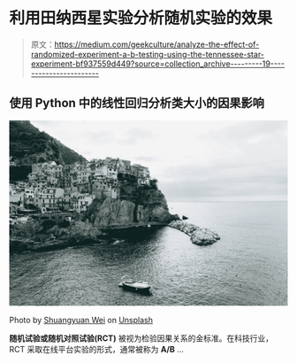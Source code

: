 # 利用田纳西星实验分析随机实验的效果

> 原文：<https://medium.com/geekculture/analyze-the-effect-of-randomized-experiment-a-b-testing-using-the-tennessee-star-experiment-bf937559d449?source=collection_archive---------19----------------------->

## 使用 Python 中的线性回归分析类大小的因果影响

![](img/14bb8531d906eddc19c77fec8151ad96.png)

Photo by [Shuangyuan Wei](https://unsplash.com/@sharon_sy_wei?utm_source=unsplash&utm_medium=referral&utm_content=creditCopyText) on [Unsplash](https://unsplash.com/@sharon_sy_wei?utm_source=unsplash&utm_medium=referral&utm_content=creditCopyText)

**随机试验或随机对照试验(RCT)** 被视为检验因果关系的金标准。在科技行业，RCT 采取在线平台实验的形式，通常被称为 **A/B** …